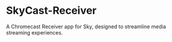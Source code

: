 # SkyCast-Receiver
A Chromecast Receiver app for Sky, designed to streamline media streaming experiences.
